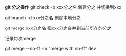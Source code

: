 **git 分之操作**
git check -b  xxx分之名    新建分之 并切换到xxx

git branch -d xxx分之名    删除本地分之

git merge xxx分之名    把xxx分之合并到当前所在的分之

记录每次merge

git merge --no-ff -m "merge with no-ff" dev